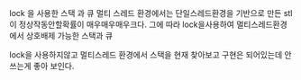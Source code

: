 lock 을 사용한 스택 과 큐
멀티 스레드 환경에서는 단일스레드환경을 기반으로 만든 stl이 정상작동안할확률이 매우매우매우크다.
그에 따라 lock을사용하여 멀티스레드환경에서 상호배제 가능한 스택과 큐


lock을 사용하지않고 멀티스레드 환경에서 스택을 현재 찾아보고 구현은 되어있는데 안쓰는게 좋아 보인다.
